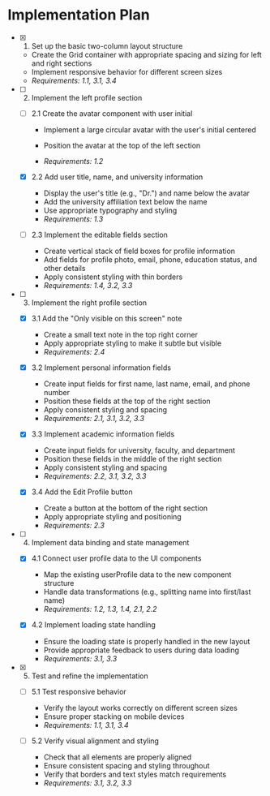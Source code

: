 # Implementation Plan

- [x] 1. Set up the basic two-column layout structure

  - Create the Grid container with appropriate spacing and sizing for left and right sections
  - Implement responsive behavior for different screen sizes
  - _Requirements: 1.1, 3.1, 3.4_

- [ ] 2. Implement the left profile section

  - [ ] 2.1 Create the avatar component with user initial

    - Implement a large circular avatar with the user's initial centered

    - Position the avatar at the top of the left section
    - _Requirements: 1.2_

  - [x] 2.2 Add user title, name, and university information

    - Display the user's title (e.g., "Dr.") and name below the avatar
    - Add the university affiliation text below the name
    - Use appropriate typography and styling
    - _Requirements: 1.3_

  - [ ] 2.3 Implement the editable fields section
    - Create vertical stack of field boxes for profile information
    - Add fields for profile photo, email, phone, education status, and other details
    - Apply consistent styling with thin borders
    - _Requirements: 1.4, 3.2, 3.3_

- [ ] 3. Implement the right profile section

  - [x] 3.1 Add the "Only visible on this screen" note

    - Create a small text note in the top right corner
    - Apply appropriate styling to make it subtle but visible
    - _Requirements: 2.4_

  - [x] 3.2 Implement personal information fields

    - Create input fields for first name, last name, email, and phone number
    - Position these fields at the top of the right section
    - Apply consistent styling and spacing
    - _Requirements: 2.1, 3.1, 3.2, 3.3_

  - [x] 3.3 Implement academic information fields

    - Create input fields for university, faculty, and department
    - Position these fields in the middle of the right section
    - Apply consistent styling and spacing
    - _Requirements: 2.2, 3.1, 3.2, 3.3_

  - [x] 3.4 Add the Edit Profile button

    - Create a button at the bottom of the right section
    - Apply appropriate styling and positioning
    - _Requirements: 2.3_

- [ ] 4. Implement data binding and state management

  - [x] 4.1 Connect user profile data to the UI components

    - Map the existing userProfile data to the new component structure
    - Handle data transformations (e.g., splitting name into first/last name)
    - _Requirements: 1.2, 1.3, 1.4, 2.1, 2.2_

  - [x] 4.2 Implement loading state handling

    - Ensure the loading state is properly handled in the new layout
    - Provide appropriate feedback to users during data loading
    - _Requirements: 3.1, 3.3_

- [x] 5. Test and refine the implementation


  - [ ] 5.1 Test responsive behavior

    - Verify the layout works correctly on different screen sizes
    - Ensure proper stacking on mobile devices
    - _Requirements: 1.1, 3.1, 3.4_

  - [ ] 5.2 Verify visual alignment and styling
    - Check that all elements are properly aligned
    - Ensure consistent spacing and styling throughout
    - Verify that borders and text styles match requirements
    - _Requirements: 3.1, 3.2, 3.3_
